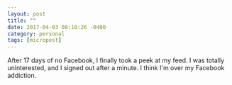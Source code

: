 ```yaml
---
layout: post
title: ""
date: 2017-04-03 08:10:26 -0400
category: personal
tags: [micropost]
---
```

After 17 days of no Facebook, I finally took a peek at my feed. I was totally uninterested, and I signed out after a minute. I think I'm over my Facebook addiction.